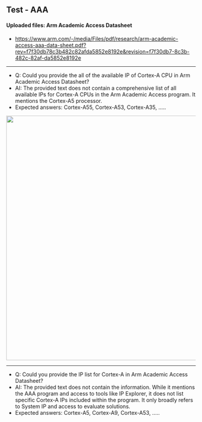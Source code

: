 ## Test - AAA

#### Uploaded files: Arm Academic Access Datasheet
  * https://www.arm.com/-/media/Files/pdf/research/arm-academic-access-aaa-data-sheet.pdf?rev=f7f30db78c3b482c82afda5852e8192e&revision=f7f30db7-8c3b-482c-82af-da5852e8192e

--- 
* Q: Could you provide the all of the available IP of Cortex-A CPU in Arm Academic Access Datasheet?
* AI: The provided text does not contain a comprehensive list of all available IPs for Cortex-A CPUs in the Arm Academic Access program. It mentions the Cortex-A5 processor.
* Expected answers: Cortex-A55, Cortex-A53, Cortex-A35, .....


<img src="https://github.com/user-attachments/assets/24f9162b-51fe-4754-bad8-f7fcd55d969f" width=650>

---
* Q: Could you provide the IP list for Cortex-A in Arm Academic Access Datasheet?
* AI: The provided text does not contain the information. While it mentions the AAA program and access to tools like IP Explorer, it does not list specific Cortex-A IPs included within the program. It only broadly refers to System IP and access to evaluate solutions.
* Expected answers: Cortex-A5, Cortex-A9, Cortex-A53, .....
